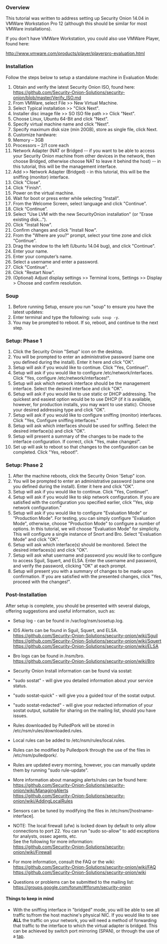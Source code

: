 ### Overview
This tutorial was written to address setting up Security Onion 14.04 in VMWare Workstation Pro 12 (although this should be similar for most VMWare installations).

If you don't have VMWare Workstation, you could also use VMWare Player, found here:

http://www.vmware.com/products/player/playerpro-evaluation.html  


### Installation
Follow the steps below to setup a standalone machine in Evaluation Mode:
  1. Obtain and verify the latest Security Onion ISO, found here:  
https://github.com/Security-Onion-Solutions/security-onion/blob/master/Verify_ISO.md
  1. From VMWare, select File >> New Virtual Machine.
  1. Select Typical installation >> "Click Next".
  1. Installer disc image file  >> SO ISO file path >> Click "Next".
  1. Choose Linux, Ubuntu 64-Bit and click "Next".
  1. Specify virtual machine name and click "Next".
  1. Specify maximum disk size (min 20GB), store as single file, click Next.
  1. Customize hardware:
   1. Memory – 3GB
   1. Processors – 2/1 core each
   1. Network Adapter (NAT or Bridged -- if you want to be able to access your Security Onion machine from other devices in the network, then choose Bridged, otherwise choose NAT to leave it behind the host) -- in this tutorial, this will be the management interface.
   1. Add >> Network Adapter (Bridged) - in this tutorial, this will be the sniffing (monitor) interface.
  1. Click "Close".
  1. Click "Finish".
  1. Power on the virtual machine.
  1. Wait for boot or press enter while selecting “Install”.
  1. From the Welcome Screen, select language and click "Continue".
  1. Click “Continue”.
  1. Select "Use LVM with the new SecurityOnion installation" (or "Erase existing disk…").
  1. Click "Install Now".
  1. Confirm changes and click "Install Now".
  1. From the "Where are you?" prompt, select your time zone and click "Continue".
  1. Drag the window to the left (Ubuntu 14.04 bug), and click "Continue".
  1. Enter your name.
  1. Enter your computer’s name.
  1. Select a username and enter a password.
  1. Click "Continue".
  1. Click "Restart Now".
  1. (Optional) Adjust display settings >> Terminal Icons, Settings >> Display > Choose and confirm resolution.   


### Soup

  1. Before running Setup, ensure you run "soup" to ensure you have the latest updates:
   1. Enter terminal and type the following: `sudo soup -y`.
   1. You may be prompted to reboot.  If so, reboot, and continue to the next step.

### Setup: Phase 1

  1. Click the Security Onion "Setup" icon on the desktop.
  1. You will be prompted to enter an administrative password (same one you defined during the install).  Enter it here and click "OK".
  1. Setup will ask if you would like to continue.  Click "Yes, Continue!".
  1. Setup will ask if you would like to configure /etc/network/interfaces. Click "Yes, configure /etc/network/interfaces!".
  1. Setup will ask which network interface should be the management interface.  Select the desired interface and click "OK". 
  1. Setup will ask if you would like to use static or DHCP addressing.  The quickest and easiest option would be to use DHCP (if it is available, however, for production installs, you may want to use static).  Choose your desired addressing type and click "OK".
  1. Setup will ask if you would like to configure sniffing (monitor) interfaces.  Click "Yes, Configure sniffing interfaces."
  1. Setup will ask which interfaces should be used for sniffing.  Select the desired interface(s) and click "OK".
  1. Setup will present a summary of the changes to be made to the interface configuration.  If correct, click "Yes, make changes!".
  1. Set up will ask to reboot so that changes to the configuration can be completed.  Click "Yes, reboot!".  

### Setup: Phase 2

   1. After the machine reboots, click the Security Onion 'Setup" icon.
   1. You will be prompted to enter an administrative password (same one you defined during the install).  Enter it here and click "OK".
   1. Setup will ask if you would like to continue.  Click "Yes, Continue!".
   1. Setup will ask if you would like to skip network configuration.  If you are satisfied with the configuration you specified earlier, click "Yes, skip network configuration."
   1. Setup will ask if you would like to configure "Evaluation Mode" or "Production Mode".  For testing, you can simply configure "Evaluation Mode", otherwise, choose "Production Mode" to configure a number of options.  In this tutorial, we will choose "Evaluation Mode" for simplicity.  This will configure a single instance of Snort and Bro.  Select "Evaluation Mode" and click "OK".
   1. Setup will ask which interface(s) should be monitored.  Select the desired interfaces(s) and click "OK".
   1. Setup will ask what username and password you would like to configure to access Sguil, Squert, and ELSA.  Enter the username and password, and verify the password, clicking "OK" at each prompt.
   1. Setup will present you with a summary of changes to be made upon confirmation.  If you are satisfied with the presented changes, click "Yes, proceed with the changes!".  

### Post-Installation

After setup is complete, you should be presented with several dialogs, offering suggestions and useful information, such as:

* Setup log - can be found in /var/log/nsm/sosetup.log.
* IDS Alerts can be found in Sguil, Squert, and ELSA.  
https://github.com/Security-Onion-Solutions/security-onion/wiki/Sguil  
https://github.com/Security-Onion-Solutions/security-onion/wiki/Squert  
https://github.com/Security-Onion-Solutions/security-onion/wiki/ELSA  

* Bro logs can be found in /nsm/bro.  
https://github.com/Security-Onion-Solutions/security-onion/wiki/Bro

* Security Onion Install information can be found via sostat:
 * "sudo sostat" - will give you detailed information about your service status.
 * "sudo sostat-quick"  - will give you a guided tour of the sostat output.
 * "sudo sostat-redacted" - will give your redacted information of your sostat output, suitable for sharing on the mailing list, should you have issues.  

* Rules downloaded by PulledPork will be stored in /etc/nsm/rules/downloaded.rules.
* Local rules can be added to /etc/nsm/rules/local.rules.
* Rules can be modified by Pulledpork through the use of the files in /etc/nsm/pulledpork/.
* Rules are updated every morning, however, you can manually update them by running "sudo rule-update".
* More information about managing alerts/rules can be found here:  
https://github.com/Security-Onion-Solutions/security-onion/wiki/ManagingAlerts   
https://github.com/Security-Onion-Solutions/security-onion/wiki/AddingLocalRules

* Sensors can be tuned by modifying the files in /etc/nsm/[hostname-interface].

* NOTE: The local firewall (ufw) is locked down by default to only allow connections to port 22.  You can run "sudo so-allow" to add exceptions for analysts, ossec agents, etc.  
See the following for more information:   
https://github.com/Security-Onion-Solutions/security-onion/wiki/Firewall

* For more information, consult the FAQ or the wiki:  
https://github.com/Security-Onion-Solutions/security-onion/wiki/FAQ  
https://github.com/Security-Onion-Solutions/security-onion/wiki

* Questions or problems can be submitted to the mailing list:   
https://groups.google.com/forum/#!forum/security-onion

#### Things to keep in mind

* With the sniffing interface in "bridged" mode, you will be able to see all traffic to/from the host machine's physical NIC.  If you would like to see **ALL** the traffic on your network, you will need a method of forwarding that traffic to the interface to which the virtual adapter is bridged.  This can be achieved by switch port mirroring (SPAN), or through the use of a [tap](https://github.com/Security-Onion-Solutions/security-onion/wiki/Hardware#enterprise-tap-solutions).